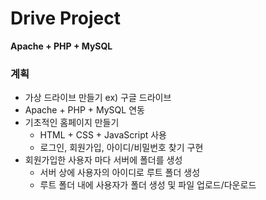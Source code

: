# Drive Project

**Apache + PHP + MySQL**

### 계획
  - 가상 드라이브 만들기 ex) 구글 드라이브
  - Apache + PHP + MySQL 연동
  - 기초적인 홈페이지 만들기
    - HTML + CSS + JavaScript 사용
    - 로그인, 회원가입, 아이디/비밀번호 찾기 구현  
  - 회원가입한 사용자 마다 서버에 폴더를 생성
    - 서버 상에 사용자의 아이디로 루트 폴더 생성
    - 루트 폴더 내에 사용자가 폴더 생성 및 파일 업로드/다운로드  
